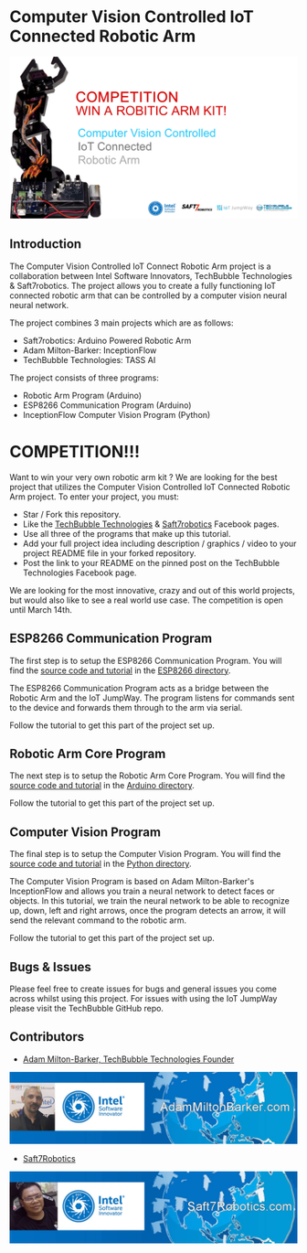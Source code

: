 # Computer Vision Controlled IoT Connected Robotic Arm

![Computer Vision Controlled IoT Connected Robotic Arm](Images/robotic-arm.jpg)

## Introduction

The Computer Vision Controlled IoT Connect Robotic Arm project is a collaboration between Intel Software Innovators, TechBubble Technologies & Saft7robotics. The project allows you to create a fully functioning IoT connected robotic arm that can be controlled by a computer vision neural neural network.

The project combines 3 main projects which are as follows:

- Saft7robotics: Arduino Powered Robotic Arm
- Adam Milton-Barker: InceptionFlow
- TechBubble Technologies: TASS AI

The project consists of three programs:

- Robotic Arm Program (Arduino)
- ESP8266 Communication Program (Arduino)
- InceptionFlow Computer Vision Program (Python)

# COMPETITION!!!

Want to win your very own robotic arm kit ? We are looking for the best project that utilizes the Computer Vision Controlled IoT Connected Robotic Arm project. To enter your project, you must:

- Star / Fork this repository.
- Like the [TechBubble Technologies](https://www.facebook.com/TechBubbleInfo "TechBubble Technologies") & [Saft7robotics](https://www.facebook.com/TechBubbleInfo "Saft7robotics") Facebook pages.
- Use all three of the programs that make up this tutorial.
- Add your full project idea including description / graphics / video to your project README file in your forked repository.
- Post the link to your README on the pinned post on the TechBubble Technologies Facebook page.

We are looking for the most innovative, crazy and out of this world projects, but would also like to see a real world use case. The competition is open until March 14th.

## ESP8266 Communication Program

The first step is to setup the ESP8266 Communication Program. You will find the [source code and tutorial](https://github.com/TechBubbleTechnologies/IoT-JumpWay-Intel-Examples/tree/master/Robotic-Arm/ESP8266 "source code and tutorial") in the [ESP8266 directory](https://github.com/TechBubbleTechnologies/IoT-JumpWay-Intel-Examples/tree/master/Robotic-Arm/ESP8266 "ESP8266 directory"). 

The ESP8266 Communication Program acts as a bridge between the Robotic Arm and the IoT JumpWay. The program listens for commands sent to the device and forwards them through to the arm via serial.

Follow the tutorial to get this part of the project set up. 

## Robotic Arm Core Program

The next step is to setup the Robotic Arm Core Program. You will find the [source code and tutorial](https://github.com/TechBubbleTechnologies/IoT-JumpWay-Intel-Examples/tree/master/Robotic-Arm/Arduino "source code and tutorial") in the [Arduino directory](https://github.com/TechBubbleTechnologies/IoT-JumpWay-Intel-Examples/tree/master/Robotic-Arm/Arduino "Arduino directory"). 

Follow the tutorial to get this part of the project set up.

## Computer Vision Program

The final step is to setup the Computer Vision Program. You will find the [source code and tutorial](https://github.com/TechBubbleTechnologies/IoT-JumpWay-Intel-Examples/tree/master/Robotic-Arm/Python "source code and tutorial") in the [Python directory](https://github.com/TechBubbleTechnologies/IoT-JumpWay-Intel-Examples/tree/master/Robotic-Arm/Python "Python directory"). 

The Computer Vision Program is based on Adam Milton-Barker's InceptionFlow and allows you train a neural network to detect faces or objects. In this tutorial, we train the neural network to be able to recognize up, down, left and right arrows, once the program detects an arrow, it will send the relevant command to the robotic arm.

Follow the tutorial to get this part of the project set up.     

## Bugs & Issues

Please feel free to create issues for bugs and general issues you come across whilst using this project. For issues with using the IoT JumpWay please visit the TechBubble GitHub repo.

## Contributors

- [Adam Milton-Barker, TechBubble Technologies Founder](https://github.com/AdamMiltonBarker "Adam Milton-Barker, TechBubble Technologies Founder")

![Adam Milton-Barker,  Intel Software Innovator](../images/main/Intel-Software-Innovator.jpg)   

- [Saft7Robotics](http://www.saft7robotics.com "Saft7Robotics")

![Saft7Robotics,  Intel Software Innovator](Images/Saft7Robotics.jpg)





